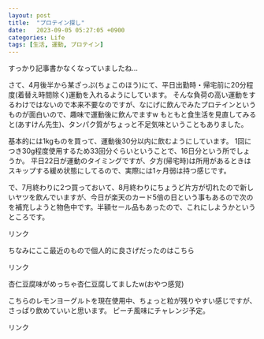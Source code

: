 ```yaml
---
layout: post
title:  "プロテイン探し"
date:   2023-09-05 05:27:05 +0900
categories: Life
tags: [生活, 運動, プロテイン]
---
```

すっかり記事書かなくなっていましたね…

さて、4月後半から某ざっぷ(ちょこのほう)にて、平日出勤時・帰宅前に20分程度(着替え時間除く)運動を入れるようにしています。
そんな負荷の高い運動をするわけではないので本来不要なのですが、なにげに飲んでみたプロテインというものが面白いので、趣味で運動後に飲んでますw
もともと食生活を見直してみると(あすけん先生)、タンパク質がちょっと不足気味ということもありました。

基本的には1kgものを買って、運動後30分以内に飲むようにしています。
1回につき30g程度使用するため33回分ぐらいということで、16日分という所でしょうか。
平日22日が運動のタイミングですが、夕方(帰宅時)は所用があるときはスキップする緩め状態にしてるので、実際には1ヶ月弱は持つ感じです。

で、7月終わりに2つ買っておいて、8月終わりにちょうど片方が切れたので新しいヤツを飲んでいますが、今日が楽天のカード5倍の日という事もあるので次のを補充しようと物色中です。半額セール品もあったので、これにしようかというところです。

<!-- START MoshimoAffiliateEasyLink -->
<script type="text/javascript">
(function(b,c,f,g,a,d,e){b.MoshimoAffiliateObject=a;
b[a]=b[a]||function(){arguments.currentScript=c.currentScript
||c.scripts[c.scripts.length-2];(b[a].q=b[a].q||[]).push(arguments)};
c.getElementById(a)||(d=c.createElement(f),d.src=g,
d.id=a,e=c.getElementsByTagName("body")[0],e.appendChild(d))})
(window,document,"script","//dn.msmstatic.com/site/cardlink/bundle.js?20220329","msmaflink");
msmaflink({"n":"【スーパーSALE新発売記念半額！】パワー ホエイプロテイン 1kg チョコレート 抹茶ラテ 風味 プロテイン ホエイ WPC 国産 ビタミン 11種配合 ダイエット タンパク質 サプリメント アミノ酸スコア100 筋トレ 美味しい 飲みやすい チョコ 抹茶 コスパ 男性 女性 2309SS","b":"","t":"","d":"https:\/\/thumbnail.image.rakuten.co.jp","c_p":"\/@0_mall\/madbull\/cabinet\/campaign","p":["\/imgrc0103609421.jpg","\/09994433\/imgrc0103523442.jpg","\/09994433\/imgrc0103588861.jpg"],"u":{"u":"https:\/\/item.rakuten.co.jp\/madbull\/gwm32tk001\/","t":"rakuten","r_v":""},"v":"2.1","b_l":[{"id":1,"u_tx":"Amazonで見る","u_bc":"#f79256","u_url":"https:\/\/www.amazon.co.jp\/s\/ref=nb_sb_noss_1?__mk_ja_JP=%E3%82%AB%E3%82%BF%E3%82%AB%E3%83%8A\u0026url=search-alias%3Daps\u0026field-keywords=%E3%80%90%E3%82%B9%E3%83%BC%E3%83%91%E3%83%BCSALE%E6%96%B0%E7%99%BA%E5%A3%B2%E8%A8%98%E5%BF%B5%E5%8D%8A%E9%A1%8D%EF%BC%81%E3%80%91%E3%83%91%E3%83%AF%E3%83%BC%20%E3%83%9B%E3%82%A8%E3%82%A4%E3%83%97%E3%83%AD%E3%83%86%E3%82%A4%E3%83%B3%201kg%20%E3%83%81%E3%83%A7%E3%82%B3%E3%83%AC%E3%83%BC%E3%83%88%20%E6%8A%B9%E8%8C%B6%E3%83%A9%E3%83%86%20%E9%A2%A8%E5%91%B3%20%E3%83%97%E3%83%AD%E3%83%86%E3%82%A4%E3%83%B3%20%E3%83%9B%E3%82%A8%E3%82%A4%20WPC%20%E5%9B%BD%E7%94%A3%20%E3%83%93%E3%82%BF%E3%83%9F%E3%83%B3%2011%E7%A8%AE%E9%85%8D%E5%90%88%20%E3%83%80%E3%82%A4%E3%82%A8%E3%83%83%E3%83%88%20%E3%82%BF%E3%83%B3%E3%83%91%E3%82%AF%E8%B3%AA%20%E3%82%B5%E3%83%97%E3%83%AA%E3%83%A1%E3%83%B3%E3%83%88%20%E3%82%A2%E3%83%9F%E3%83%8E%E9%85%B8%E3%82%B9%E3%82%B3%E3%82%A2100%20%E7%AD%8B%E3%83%88%E3%83%AC%20%E7%BE%8E%E5%91%B3%E3%81%97%E3%81%84%20%E9%A3%B2%E3%81%BF%E3%82%84%E3%81%99%E3%81%84%20%E3%83%81%E3%83%A7%E3%82%B3%20%E6%8A%B9%E8%8C%B6%20%E3%82%B3%E3%82%B9%E3%83%91%20%E7%94%B7%E6%80%A7%20%E5%A5%B3%E6%80%A7%202309SS","a_id":920708,"p_id":170,"pl_id":27060,"pc_id":185,"s_n":"amazon","u_so":1},{"id":2,"u_tx":"楽天市場で見る","u_bc":"#f76956","u_url":"https:\/\/item.rakuten.co.jp\/madbull\/gwm32tk001\/","a_id":920706,"p_id":54,"pl_id":27059,"pc_id":54,"s_n":"rakuten","u_so":2}],"eid":"6nXXV","s":"s"});
</script>
<div id="msmaflink-6nXXV">リンク</div>
<!-- MoshimoAffiliateEasyLink END -->


ちなみにここ最近のもので個人的に良さげだったのはこちら

<!-- START MoshimoAffiliateEasyLink -->
<script type="text/javascript">
(function(b,c,f,g,a,d,e){b.MoshimoAffiliateObject=a;
b[a]=b[a]||function(){arguments.currentScript=c.currentScript
||c.scripts[c.scripts.length-2];(b[a].q=b[a].q||[]).push(arguments)};
c.getElementById(a)||(d=c.createElement(f),d.src=g,
d.id=a,e=c.getElementsByTagName("body")[0],e.appendChild(d))})
(window,document,"script","//dn.msmstatic.com/site/cardlink/bundle.js?20220329","msmaflink");
msmaflink({"n":"【ポイント15倍】グロング プロテイン ホエイプロテイン 1kg ベーシック 風味付き ビタミン11種配合 GronG 置き換え ダイエット タンパク質 サプリメント アミノ酸スコア100 美味しい 送料無料","b":"","t":"","d":"https:\/\/thumbnail.image.rakuten.co.jp","c_p":"\/@0_mall\/grong\/cabinet","p":["\/07429343\/cp_px15\/grong-499_10000pup.jpg","\/supple\/wpcbasicflavor\/1_1kg.jpg","\/supple\/wpcbasicflavor\/grong-499_03.jpg"],"u":{"u":"https:\/\/item.rakuten.co.jp\/grong\/grong-499\/","t":"rakuten","r_v":""},"v":"2.1","b_l":[{"id":1,"u_tx":"Amazonで見る","u_bc":"#f79256","u_url":"https:\/\/www.amazon.co.jp\/s\/ref=nb_sb_noss_1?__mk_ja_JP=%E3%82%AB%E3%82%BF%E3%82%AB%E3%83%8A\u0026url=search-alias%3Daps\u0026field-keywords=%E3%80%90%E3%83%9D%E3%82%A4%E3%83%B3%E3%83%8815%E5%80%8D%E3%80%91%E3%82%B0%E3%83%AD%E3%83%B3%E3%82%B0%20%E3%83%97%E3%83%AD%E3%83%86%E3%82%A4%E3%83%B3%20%E3%83%9B%E3%82%A8%E3%82%A4%E3%83%97%E3%83%AD%E3%83%86%E3%82%A4%E3%83%B3%201kg%20%E3%83%99%E3%83%BC%E3%82%B7%E3%83%83%E3%82%AF%20%E9%A2%A8%E5%91%B3%E4%BB%98%E3%81%8D%20%E3%83%93%E3%82%BF%E3%83%9F%E3%83%B311%E7%A8%AE%E9%85%8D%E5%90%88%20GronG%20%E7%BD%AE%E3%81%8D%E6%8F%9B%E3%81%88%20%E3%83%80%E3%82%A4%E3%82%A8%E3%83%83%E3%83%88%20%E3%82%BF%E3%83%B3%E3%83%91%E3%82%AF%E8%B3%AA%20%E3%82%B5%E3%83%97%E3%83%AA%E3%83%A1%E3%83%B3%E3%83%88%20%E3%82%A2%E3%83%9F%E3%83%8E%E9%85%B8%E3%82%B9%E3%82%B3%E3%82%A2100%20%E7%BE%8E%E5%91%B3%E3%81%97%E3%81%84%20%E9%80%81%E6%96%99%E7%84%A1%E6%96%99","a_id":920708,"p_id":170,"pl_id":27060,"pc_id":185,"s_n":"amazon","u_so":1},{"id":2,"u_tx":"楽天市場で見る","u_bc":"#f76956","u_url":"https:\/\/item.rakuten.co.jp\/grong\/grong-499\/","a_id":920706,"p_id":54,"pl_id":27059,"pc_id":54,"s_n":"rakuten","u_so":2}],"eid":"SCF1b","s":"s"});
</script>
<div id="msmaflink-SCF1b">リンク</div>
<!-- MoshimoAffiliateEasyLink END -->

杏仁豆腐味がめっちゃ杏仁豆腐してましたw(おやつ感覚)

こちらのレモンヨーグルトを現在使用中、ちょっと粒が残りやすい感じですが、さっぱり飲めていいと思います。
ピーチ風味にチャレンジ予定。

<!-- START MoshimoAffiliateEasyLink -->
<script type="text/javascript">
(function(b,c,f,g,a,d,e){b.MoshimoAffiliateObject=a;
b[a]=b[a]||function(){arguments.currentScript=c.currentScript
||c.scripts[c.scripts.length-2];(b[a].q=b[a].q||[]).push(arguments)};
c.getElementById(a)||(d=c.createElement(f),d.src=g,
d.id=a,e=c.getElementsByTagName("body")[0],e.appendChild(d))})
(window,document,"script","//dn.msmstatic.com/site/cardlink/bundle.js?20220329","msmaflink");
msmaflink({"n":"【ココア風味100円OFF】 プロテイン ホエイ 1kg 田口純平選手愛用 ザプロ 武内製薬 ホエイプロテイン ダイエット 女性 男性 プロテインダイエット THE PROTEIN メロン バナナ いちご ココア 美容 アミノ酸 ストロベリー ピーチ レモンヨーグルト 甘すぎない WPC","b":"","t":"","d":"https:\/\/thumbnail.image.rakuten.co.jp","c_p":"\/@0_mall\/takeuchi-labo\/cabinet","p":["\/campaign\/10184100\/10187432\/ta-the-pr.jpg","\/07385387\/take\/08778468\/imgrc0103053742.jpg","\/07385387\/take\/08778468\/ta-the-pr_thm1b.jpg"],"u":{"u":"https:\/\/item.rakuten.co.jp\/takeuchi-labo\/ta-the-pr\/","t":"rakuten","r_v":""},"v":"2.1","b_l":[{"id":1,"u_tx":"Amazonで見る","u_bc":"#f79256","u_url":"https:\/\/www.amazon.co.jp\/s\/ref=nb_sb_noss_1?__mk_ja_JP=%E3%82%AB%E3%82%BF%E3%82%AB%E3%83%8A\u0026url=search-alias%3Daps\u0026field-keywords=%E3%80%90%E3%82%B3%E3%82%B3%E3%82%A2%E9%A2%A8%E5%91%B3100%E5%86%86OFF%E3%80%91%20%E3%83%97%E3%83%AD%E3%83%86%E3%82%A4%E3%83%B3%20%E3%83%9B%E3%82%A8%E3%82%A4%201kg%20%E7%94%B0%E5%8F%A3%E7%B4%94%E5%B9%B3%E9%81%B8%E6%89%8B%E6%84%9B%E7%94%A8%20%E3%82%B6%E3%83%97%E3%83%AD%20%E6%AD%A6%E5%86%85%E8%A3%BD%E8%96%AC%20%E3%83%9B%E3%82%A8%E3%82%A4%E3%83%97%E3%83%AD%E3%83%86%E3%82%A4%E3%83%B3%20%E3%83%80%E3%82%A4%E3%82%A8%E3%83%83%E3%83%88%20%E5%A5%B3%E6%80%A7%20%E7%94%B7%E6%80%A7%20%E3%83%97%E3%83%AD%E3%83%86%E3%82%A4%E3%83%B3%E3%83%80%E3%82%A4%E3%82%A8%E3%83%83%E3%83%88%20THE%20PROTEIN%20%E3%83%A1%E3%83%AD%E3%83%B3%20%E3%83%90%E3%83%8A%E3%83%8A%20%E3%81%84%E3%81%A1%E3%81%94%20%E3%82%B3%E3%82%B3%E3%82%A2%20%E7%BE%8E%E5%AE%B9%20%E3%82%A2%E3%83%9F%E3%83%8E%E9%85%B8%20%E3%82%B9%E3%83%88%E3%83%AD%E3%83%99%E3%83%AA%E3%83%BC%20%E3%83%94%E3%83%BC%E3%83%81%20%E3%83%AC%E3%83%A2%E3%83%B3%E3%83%A8%E3%83%BC%E3%82%B0%E3%83%AB%E3%83%88%20%E7%94%98%E3%81%99%E3%81%8E%E3%81%AA%E3%81%84%20WPC","a_id":920708,"p_id":170,"pl_id":27060,"pc_id":185,"s_n":"amazon","u_so":1},{"id":2,"u_tx":"楽天市場で見る","u_bc":"#f76956","u_url":"https:\/\/item.rakuten.co.jp\/takeuchi-labo\/ta-the-pr\/","a_id":920706,"p_id":54,"pl_id":27059,"pc_id":54,"s_n":"rakuten","u_so":2}],"eid":"g36Jl","s":"s"});
</script>
<div id="msmaflink-g36Jl">リンク</div>
<!-- MoshimoAffiliateEasyLink END -->
